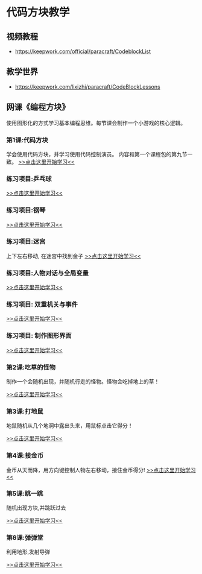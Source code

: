 # 代码方块教学

## 视频教程
- https://keepwork.com/official/paracraft/CodeblockList

## 教学世界
- https://keepwork.com/lixizhi/paracraft/CodeBlockLessons

## 网课《编程方块》
使用图形化的方式学习基本编程思维。每节课会制作一个小游戏的核心逻辑。

### 第1课:代码方块
学会使用代码方块，并学习使用代码控制演员。 内容和第一个课程包的第九节一致。
[>>点击这里开始学习<<](/kecheng/cs/codeblock/codeblock)

### 练习项目:乒乓球
[>>点击这里开始学习<<](/kecheng/cs/codeblock/pingpong)

### 练习项目:钢琴
[>>点击这里开始学习<<](/kecheng/cs/codeblock/piano)

### 练习项目:迷宫
上下左右移动, 在迷宫中找到金子
[>>点击这里开始学习<<](/kecheng/cs/codeblock/maze)

### 练习项目:人物对话与全局变量
[>>点击这里开始学习<<](/kecheng/cs/codeblock/ask_and_global)

### 练习项目: 双重机关与事件
[>>点击这里开始学习<<](/kecheng/cs/codeblock/lock_and_event)

### 练习项目: 制作图形界面
[>>点击这里开始学习<<](/kecheng/cs/codeblock/gui)

### 第2课:吃草的怪物
制作一个会随机出现，并随机行走的怪物。怪物会吃掉地上的草！

[>>点击这里开始学习<<](/kecheng/cs/codeblock/monster)

### 第3课:打地鼠
地鼠随机从几个地洞中露出头来，用鼠标点击它得分！

[>>点击这里开始学习<<](/kecheng/cs/codeblock/hitme)

### 第4课:接金币
金币从天而降，用方向键控制人物左右移动，接住金币得分!
[>>点击这里开始学习<<](/kecheng/cs/codeblock/catchme)


### 第5课:跳一跳
随机出现方块,并跳跃过去

[>>点击这里开始学习<<](/kecheng/cs/codeblock/jumpjump)

### 第6课:弹弹堂
利用地形,发射导弹

[>>点击这里开始学习<<](/kecheng/cs/codeblock/bomber)
